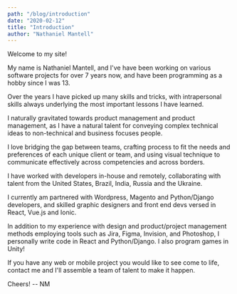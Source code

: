 ```yaml
---
path: "/blog/introduction"
date: "2020-02-12"
title: "Introduction"
author: "Nathaniel Mantell"
---
```


Welcome to my site!

My name is Nathaniel Mantell, and I've have been working on various software projects for over 7 years now, and have been programming as a hobby since I was 13.

Over the years I have picked up many skills and tricks, with intrapersonal skills always underlying the most important lessons I have learned.

I naturally gravitated towards product management and product management, as I have a natural talent for conveying complex technical ideas to non-technical and business focuses people.

I love bridging the gap between teams, crafting process to fit the needs and preferences of each unique client or team, and using visual technique to communicate effectively across competencies and across borders.

I have worked with developers in-house and remotely, collaborating with talent from the United States, Brazil, India, Russia and the Ukraine.

I currently am partnered with Wordpress, Magento and Python/Django developers, and skilled graphic designers and front end devs versed in React, Vue.js and Ionic.

In addition to my experience with design and product/project management methods employing tools such as Jira, Figma, Invision, and Photoshop, I personally write code in React and Python/Django. I also program games in Unity!

If you have any web or mobile project you would like to see come to life, contact me and I'll assemble a team of talent to make it happen.

Cheers!
-- NM
